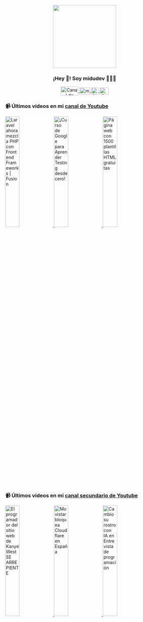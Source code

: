 <p align="center" width="300">
   <img align="center" width="200" src="https://user-images.githubusercontent.com/1561955/106762302-fda9de00-6635-11eb-99be-3ef744e60c0e.png" />
   <h3 align="center">¡Hey 👋! Soy midudev 👨🏻‍💻</h3>
</p>

<p align="center">
   <a href="https://twitch.tv/midudev" target="blank">
    <img align="center" src="https://upload.wikimedia.org/wikipedia/commons/c/ce/Twitch_logo_2019.svg" alt="Canal de Twitch de midudev" height="28px" width="56px" />
  </a>
  <span style="width: 8px;"> </span>
   <a href="https://youtube.com/midudev" target="blank">
    <img align="center" src="https://upload.wikimedia.org/wikipedia/commons/0/09/YouTube_full-color_icon_%282017%29.svg" alt="midudev" height="23px" width="33px" />
  </a>
  <span style="width: 8px;"> </span>
  <a href="https://instagram.com/midu.dev" target="blank">
    <img align="center" src="https://upload.wikimedia.org/wikipedia/commons/e/e7/Instagram_logo_2016.svg" alt="Canal de Instagram de midu.dev" height="23px" width="23px" />
  </a>
  <span style="width: 8px;"> </span>
  <a href="https://twitter.com/midudev" target="blank">
    <img align="center" src="https://upload.wikimedia.org/wikipedia/commons/thumb/6/6f/Logo_of_Twitter.svg/2491px-Logo_of_Twitter.svg.png" alt="Canal de Twitter de midudev" height="23px" width="28px" />
  </a>
</p>

### 📹 Últimos vídeos en mi [canal de Youtube](https://youtube.com/midudev?sub_confirmation=1)

<a href='https://youtu.be/0xGW8qhaeQI' target='_blank'>
  <img width='30%' src='https://img.youtube.com/vi/0xGW8qhaeQI/mqdefault.jpg' alt='Laravel ahora mezcla PHP con Frontend Frameworks | Fusion' />
</a>
<a href='https://youtu.be/carkzI2Sa9w' target='_blank'>
  <img width='30%' src='https://img.youtube.com/vi/carkzI2Sa9w/mqdefault.jpg' alt='¡Curso de Google para Aprender Testing desde cero!' />
</a>
<a href='https://youtu.be/xlgFWhZy0iI' target='_blank'>
  <img width='30%' src='https://img.youtube.com/vi/xlgFWhZy0iI/mqdefault.jpg' alt='Página web con 1500 plantillas HTML gratuitas' />
</a>

### 📹 Últimos vídeos en mi [canal secundario de Youtube](https://youtube.com/midulive?sub_confirmation=1)

<a href='https://youtu.be/VvFC2qFHrfA' target='_blank'>
  <img width='30%' src='https://img.youtube.com/vi/VvFC2qFHrfA/mqdefault.jpg' alt='El programador del sitio web de Kanye West SE ARREPIENTE' />
</a>
<a href='https://youtu.be/pj66vftqZZM' target='_blank'>
  <img width='30%' src='https://img.youtube.com/vi/pj66vftqZZM/mqdefault.jpg' alt='Movistar bloquea Cloudflare en España' />
</a>
<a href='https://youtu.be/IWeg36_DA50' target='_blank'>
  <img width='30%' src='https://img.youtube.com/vi/IWeg36_DA50/mqdefault.jpg' alt='Cambio su rostro con IA en Entrevista de programación' />
</a>